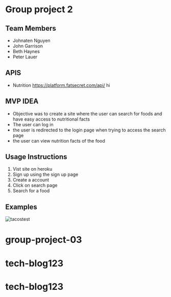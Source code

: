 # Group project 2

## Team Members
- Johnaten Nguyen
- John Garrison
- Beth Haynes
- Peter Lauer


## APIS
- Nutrition https://platform.fatsecret.com/api/
hi

## MVP IDEA
- Objective was to create a site where the user can search for foods and have easy access to nutritional facts
- The user can log in
- the user is redirected to the login page when trying to access the search page
- the user can view nutrition facts of the food

## Usage Instructions

1. Vist site on heroku
2. Sign up using the sign up page
3. Create a account
4. Click on search page
5. Search for a food

## Examples

![tacostest](https://github.com/JohnatenN81804/Group-Project-2/assets/137320162/4e887888-f470-4a73-a850-0aa77f14a87f)
# group-project-03
# tech-blog123
# tech-blog123
